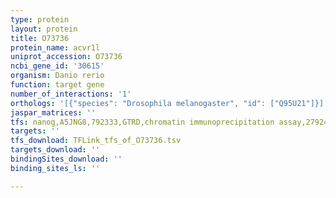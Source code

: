 ```yaml
---
type: protein
layout: protein
title: O73736
protein_name: acvr1l
uniprot_accession: O73736
ncbi_gene_id: '30615'
organism: Danio rerio
function: target gene
number_of_interactions: '1'
orthologs: '[{"species": "Drosophila melanogaster", "id": ["Q95U21"]}]'
jaspar_matrices: ''
tfs: nanog,A5JNG8,792333,GTRD,chromatin immunoprecipitation assay,27924024%5Buid%5D,No
targets: ''
tfs_download: TFLink_tfs_of_O73736.tsv
targets_download: ''
bindingSites_download: ''
binding_sites_ls: ''

---
```

